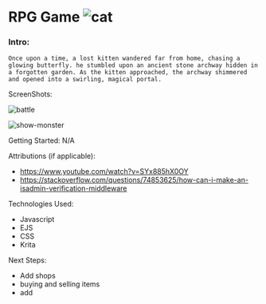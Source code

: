 RPG Game  ![cat](https://media0.giphy.com/media/v1.Y2lkPTc5MGI3NjExY2kxMTE0YzFzcm14cGU3YzhkdDVjbmFucXo1Y2lzMnl2emxjc3A4MCZlcD12MV9pbnRlcm5hbF9naWZfYnlfaWQmY3Q9cw/t8e74BIE4MWjrcbTI1/giphy.gif)
===================================================================================

### Intro:
    Once upon a time, a lost kitten wandered far from home, chasing a glowing butterfly. he stumbled upon an ancient stone archway hidden in a forgotten garden. As the kitten approached, the archway shimmered and opened into a swirling, magical portal.


 ScreenShots:

![battle](https://i.ibb.co/CV5WCVZ/Screenshot-2024-05-17-at-6-43-29-AM.png)



![show-monster](https://i.ibb.co/zRs7P4T/Screenshot-2024-05-17-at-6-44-33-AM.png)


Getting Started: N/A 


Attributions (if applicable): 
- https://www.youtube.com/watch?v=SYx885hX0OY
- https://stackoverflow.com/questions/74853625/how-can-i-make-an-isadmin-verification-middleware



Technologies Used:
- Javascript
- EJS
- CSS
- Krita


Next Steps:
- Add shops
- buying and selling items
- add